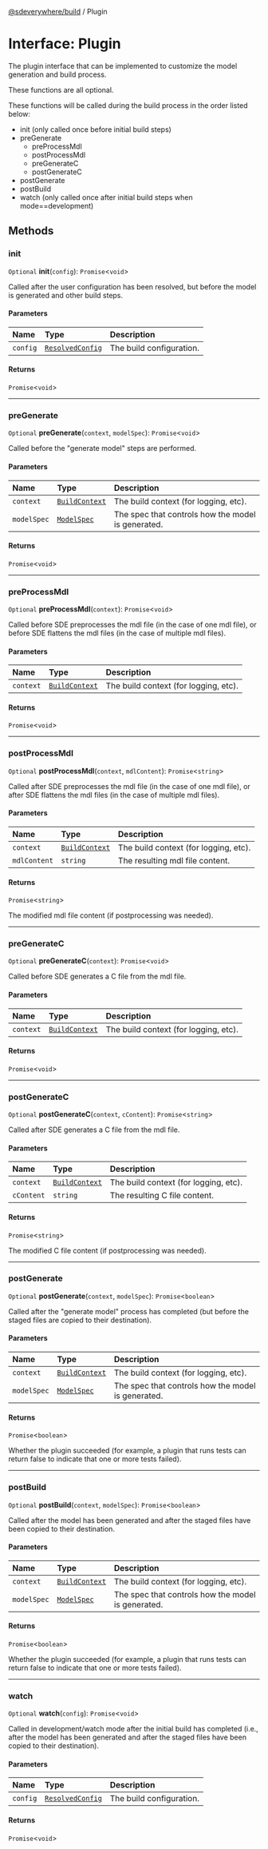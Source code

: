 [@sdeverywhere/build](../index.md) / Plugin

# Interface: Plugin

The plugin interface that can be implemented to customize the model
generation and build process.

These functions are all optional.

These functions will be called during the build process in the order
listed below:
  - init (only called once before initial build steps)
  - preGenerate
      - preProcessMdl
      - postProcessMdl
      - preGenerateC
      - postGenerateC
  - postGenerate
  - postBuild
  - watch (only called once after initial build steps when mode==development)

## Methods

### init

`Optional` **init**(`config`): `Promise`<`void`\>

Called after the user configuration has been resolved, but before the
model is generated and other build steps.

#### Parameters

| Name | Type | Description |
| :------ | :------ | :------ |
| `config` | [`ResolvedConfig`](ResolvedConfig.md) | The build configuration. |

#### Returns

`Promise`<`void`\>

___

### preGenerate

`Optional` **preGenerate**(`context`, `modelSpec`): `Promise`<`void`\>

Called before the "generate model" steps are performed.

#### Parameters

| Name | Type | Description |
| :------ | :------ | :------ |
| `context` | [`BuildContext`](../classes/BuildContext.md) | The build context (for logging, etc). |
| `modelSpec` | [`ModelSpec`](ModelSpec.md) | The spec that controls how the model is generated. |

#### Returns

`Promise`<`void`\>

___

### preProcessMdl

`Optional` **preProcessMdl**(`context`): `Promise`<`void`\>

Called before SDE preprocesses the mdl file (in the case of one mdl file),
or before SDE flattens the mdl files (in the case of multiple mdl files).

#### Parameters

| Name | Type | Description |
| :------ | :------ | :------ |
| `context` | [`BuildContext`](../classes/BuildContext.md) | The build context (for logging, etc). |

#### Returns

`Promise`<`void`\>

___

### postProcessMdl

`Optional` **postProcessMdl**(`context`, `mdlContent`): `Promise`<`string`\>

Called after SDE preprocesses the mdl file (in the case of one mdl file),
or after SDE flattens the mdl files (in the case of multiple mdl files).

#### Parameters

| Name | Type | Description |
| :------ | :------ | :------ |
| `context` | [`BuildContext`](../classes/BuildContext.md) | The build context (for logging, etc). |
| `mdlContent` | `string` | The resulting mdl file content. |

#### Returns

`Promise`<`string`\>

The modified mdl file content (if postprocessing was needed).

___

### preGenerateC

`Optional` **preGenerateC**(`context`): `Promise`<`void`\>

Called before SDE generates a C file from the mdl file.

#### Parameters

| Name | Type | Description |
| :------ | :------ | :------ |
| `context` | [`BuildContext`](../classes/BuildContext.md) | The build context (for logging, etc). |

#### Returns

`Promise`<`void`\>

___

### postGenerateC

`Optional` **postGenerateC**(`context`, `cContent`): `Promise`<`string`\>

Called after SDE generates a C file from the mdl file.

#### Parameters

| Name | Type | Description |
| :------ | :------ | :------ |
| `context` | [`BuildContext`](../classes/BuildContext.md) | The build context (for logging, etc). |
| `cContent` | `string` | The resulting C file content. |

#### Returns

`Promise`<`string`\>

The modified C file content (if postprocessing was needed).

___

### postGenerate

`Optional` **postGenerate**(`context`, `modelSpec`): `Promise`<`boolean`\>

Called after the "generate model" process has completed (but before the staged
files are copied to their destination).

#### Parameters

| Name | Type | Description |
| :------ | :------ | :------ |
| `context` | [`BuildContext`](../classes/BuildContext.md) | The build context (for logging, etc). |
| `modelSpec` | [`ModelSpec`](ModelSpec.md) | The spec that controls how the model is generated. |

#### Returns

`Promise`<`boolean`\>

Whether the plugin succeeded (for example, a plugin that runs tests can
return false to indicate that one or more tests failed).

___

### postBuild

`Optional` **postBuild**(`context`, `modelSpec`): `Promise`<`boolean`\>

Called after the model has been generated and after the staged files
have been copied to their destination.

#### Parameters

| Name | Type | Description |
| :------ | :------ | :------ |
| `context` | [`BuildContext`](../classes/BuildContext.md) | The build context (for logging, etc). |
| `modelSpec` | [`ModelSpec`](ModelSpec.md) | The spec that controls how the model is generated. |

#### Returns

`Promise`<`boolean`\>

Whether the plugin succeeded (for example, a plugin that runs tests can
return false to indicate that one or more tests failed).

___

### watch

`Optional` **watch**(`config`): `Promise`<`void`\>

Called in development/watch mode after the initial build has completed
(i.e., after the model has been generated and after the staged files
have been copied to their destination).

#### Parameters

| Name | Type | Description |
| :------ | :------ | :------ |
| `config` | [`ResolvedConfig`](ResolvedConfig.md) | The build configuration. |

#### Returns

`Promise`<`void`\>
